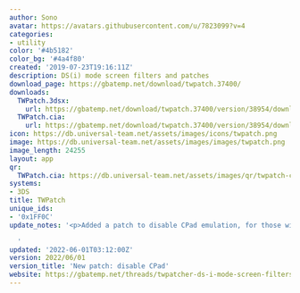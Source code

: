 ```yaml
---
author: Sono
avatar: https://avatars.githubusercontent.com/u/7823099?v=4
categories:
- utility
color: '#4b5182'
color_bg: '#4a4f80'
created: '2019-07-23T19:16:11Z'
description: DS(i) mode screen filters and patches
download_page: https://gbatemp.net/download/twpatch.37400/
downloads:
  TWPatch.3dsx:
    url: https://gbatemp.net/download/twpatch.37400/version/38954/download?file=312135
  TWPatch.cia:
    url: https://gbatemp.net/download/twpatch.37400/version/38954/download?file=312134
icon: https://db.universal-team.net/assets/images/icons/twpatch.png
image: https://db.universal-team.net/assets/images/images/twpatch.png
image_length: 24255
layout: app
qr:
  TWPatch.cia: https://db.universal-team.net/assets/images/qr/twpatch-cia.png
systems:
- 3DS
title: TWPatch
unique_ids:
- '0x1FF0C'
update_notes: '<p>Added a patch to disable CPad emulation, for those with broken CPad.</p>

  '
updated: '2022-06-01T03:12:00Z'
version: 2022/06/01
version_title: 'New patch: disable CPad'
website: https://gbatemp.net/threads/twpatcher-ds-i-mode-screen-filters-and-patches.542694/
---
```

